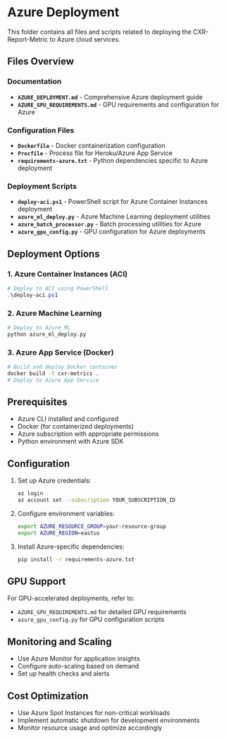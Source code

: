# Azure Deployment

This folder contains all files and scripts related to deploying the CXR-Report-Metric to Azure cloud services.

## Files Overview

### Documentation
- **`AZURE_DEPLOYMENT.md`** - Comprehensive Azure deployment guide
- **`AZURE_GPU_REQUIREMENTS.md`** - GPU requirements and configuration for Azure

### Configuration Files
- **`Dockerfile`** - Docker containerization configuration
- **`Procfile`** - Process file for Heroku/Azure App Service
- **`requirements-azure.txt`** - Python dependencies specific to Azure deployment

### Deployment Scripts
- **`deploy-aci.ps1`** - PowerShell script for Azure Container Instances deployment
- **`azure_ml_deploy.py`** - Azure Machine Learning deployment utilities
- **`azure_batch_processor.py`** - Batch processing utilities for Azure
- **`azure_gpu_config.py`** - GPU configuration for Azure deployments

## Deployment Options

### 1. Azure Container Instances (ACI)
```powershell
# Deploy to ACI using PowerShell
.\deploy-aci.ps1
```

### 2. Azure Machine Learning
```bash
# Deploy to Azure ML
python azure_ml_deploy.py
```

### 3. Azure App Service (Docker)
```bash
# Build and deploy Docker container
docker build -t cxr-metrics .
# Deploy to Azure App Service
```

## Prerequisites

- Azure CLI installed and configured
- Docker (for containerized deployments)
- Azure subscription with appropriate permissions
- Python environment with Azure SDK

## Configuration

1. Set up Azure credentials:
   ```bash
   az login
   az account set --subscription YOUR_SUBSCRIPTION_ID
   ```

2. Configure environment variables:
   ```bash
   export AZURE_RESOURCE_GROUP=your-resource-group
   export AZURE_REGION=eastus
   ```

3. Install Azure-specific dependencies:
   ```bash
   pip install -r requirements-azure.txt
   ```

## GPU Support

For GPU-accelerated deployments, refer to:
- `AZURE_GPU_REQUIREMENTS.md` for detailed GPU requirements
- `azure_gpu_config.py` for GPU configuration scripts

## Monitoring and Scaling

- Use Azure Monitor for application insights
- Configure auto-scaling based on demand
- Set up health checks and alerts

## Cost Optimization

- Use Azure Spot Instances for non-critical workloads
- Implement automatic shutdown for development environments
- Monitor resource usage and optimize accordingly
